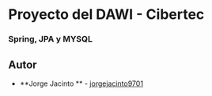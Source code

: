 # Proyecto del DAWI - Cibertec
### Spring, JPA y MYSQL

## Autor 

* **Jorge Jacinto ** - [jorgejacinto9701](https://github.com/jorgejacinto9701)
